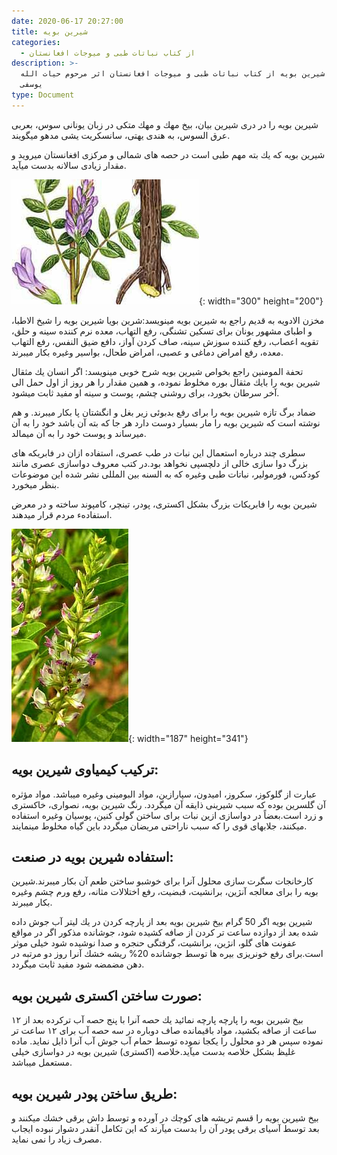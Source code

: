 ```yaml
---
date: 2020-06-17 20:27:00
title: شيرين بويه
categories:
  - از کتاب نباتات طبی و میوجات افغانستان
description: >-
  معرفی شيرين بويه از کتاب نباتات طبی و میوجات افغانستان اثر مرحوم حیات الله
  یوسفی
type: Document
---
```


شيرين بويه را در دری شيرين بيان، بيخ مهك و مهك متكی در زبان يونانی سوس، بعربی عرق السوس، به هندی يهتی، سانسكريت يشی مدهو ميگويند.

شيرين بويه كه يك بته مهم طبی است در حصه های شمالی و مركزی افغانستان ميرويد و مقدار زيادی سالانه بدست ميآيد.

![](/uploads/shreenbuya.jpg){: width="300" height="200"}

مخزن الادويه به قديم راجع به شيرين بويه مينويسد:شرین بویا شيرين بويه را شيخ الاطبا، و اطبای مشهور يونان برای تسكين تشنگی، رفع التهاب، معده نرم كننده سينه و حلق، تقويه اعصاب، رفع كننده سوزش سينه، صاف كردن آواز، دافع ضيق النفس، رفع التهاب معده، رفع امراض دماغی و عصبی، امراض طحال، بواسير وغيره بكار ميبرند.

تحفة المومنين راجع بخواص شيرين بويه شرح خوبی مينويسد: اگر انسان يك مثقال شيرين بويه را بايك مثقال بوره مخلوط نموده، و همين مقدار را هر روز از اول حمل الی آخر سرطان بخورد، برای روشنی چشم، پوست و سينه او مفيد ثابت ميشود.

ضماد برگ تازه شيرين بويه را برای رفع بدبوئی زير بغل و انگشتان پا بكار ميبرند. و هم نوشته است كه شيرين بويه را مار بسيار دوست دارد هر جا كه بته آن باشد خود را به آن ميرساند و پوست خود را به آن ميمالد.

سطری چند درباره استعمال اين نبات در طب عصری، استفاده ازان در فابريكه های بزرگ دوا سازی خالی از دلچسپی نخواهد بود.در كتب معروف دواسازی عصری مانند كودكس، فورمولير، نباتات طبی وغيره كه به السنه بين المللی نشر شده اين موضوعات بنظر ميخورد.

شيرين بويه را فابريكات بزرگ بشكل اكستری، پودر، تينچر، كامپوند ساخته و در معرض استفادهء مردم قرار ميدهند.

![](/uploads/شرینبویه.jpg){: width="187" height="341"}

## تركيب كيمياوی شيرين بويه:

عبارت از گلوكوز، سكروز، اميدون، سپارازين، مواد البومينی وغيره ميباشد. مواد مؤثره آن گلسرين بوده كه سبب شیرینی ذايقه آن ميگردد. رنگ شیرين بويه، نصواری، خاكستری و زرد است.بعضاً در دواسازی ازين نبات برای ساختن گولی كنين، پوسيان وغيره استفاده ميكنند، جلابهای قوی را كه سبب ناراحتی مريضان ميگردد باين گياه مخلوط مينمايند.

## استفاده شيرين بويه در صنعت:

كارخانجات سگرت سازی محلول آنرا برای خوشبو ساختن طعم آن بكار ميبرند.شيرين بويه را برای معالجه آنژين، برانشيت، قبضيت، رفع اختلالات مثانه، رفع ورم چشم وغيره بكار ميبرند.

شیرین بویه اگر 50 گرام بيخ شيرين بويه بعد از پارچه كردن در يك ليتر آب جوش داده شده بعد از دوازده ساعت تر كردن از صافه كشيده شود، جوشانده مذكور اگر در مواقع عفونت های گلو، انژين، برانشيت، گرفتگی حنجره و صدا نوشيده شود خيلی موثر است.برای رفع خونریزی بيره ها توسط جوشانده 20% ريشه خشك آنرا روز دو مرتبه در دهن مضمضه شود مفيد ثابت ميگردد.

## صورت ساختن اكستری شيرين بويه:

بيخ شيرين بويه را پارچه پارچه نمائيد يك حصه آنرا با پنج حصه آب تركرده بعد از ۱۲ ساعت از صافه بكشيد، مواد باقيمانده صاف دوباره در سه حصه آب برای ۱۲ ساعت تر نموده سپس هر دو محلول را يكجا نموده توسط حمام آب جوش آب آنرا ذايل نمايد. ماده غليظ بشكل خلاصه بدست ميآيد.خلاصه (اكستری) شيرين بويه در دواسازی خيلی مستعمل ميباشد.

## طريق ساختن پودر شيرين بويه:

بيخ شيرين بويه را قسم تريشه های كوچك در آورده و توسط داش برقی خشك ميكنند و بعد توسط آسيای برقی پودر آن را بدست ميآرند كه اين تكامل آنقدر دشوار نبوده ايجاب مصرف زياد را نمی نمايد.